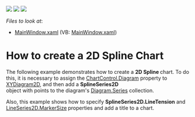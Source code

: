 <!-- default badges list -->
![](https://img.shields.io/endpoint?url=https://codecentral.devexpress.com/api/v1/VersionRange/128569249/14.2.3%2B)
[![](https://img.shields.io/badge/Open_in_DevExpress_Support_Center-FF7200?style=flat-square&logo=DevExpress&logoColor=white)](https://supportcenter.devexpress.com/ticket/details/T172158)
[![](https://img.shields.io/badge/📖_How_to_use_DevExpress_Examples-e9f6fc?style=flat-square)](https://docs.devexpress.com/GeneralInformation/403183)
<!-- default badges end -->
<!-- default file list -->
*Files to look at*:

* [MainWindow.xaml](./CS/SplineChart/MainWindow.xaml) (VB: [MainWindow.xaml](./VB/SplineChart/MainWindow.xaml))
<!-- default file list end -->
# How to create a 2D Spline Chart


The following example demonstrates how to create a <strong>2D Spline </strong>chart. To do this, it is necessary to assign the <a href="http://larix/ReferenceBrowserMain_14_2/LoadItem.aspx?Member=P%3aDevExpress.Xpf.Charts.ChartControl.Diagram&Template=MemberPropertyTopic">ChartControl.Diagram</a> property to <a href="http://larix/ReferenceBrowserMain_14_2/LoadItem.aspx?Member=T%3aDevExpress.Xpf.Charts.XYDiagram2D&Template=ClassTopic">XYDiagram2D</a>, and then add a <strong>SplineSeries2D</strong><br />object with points to the diagram's <a href="http://larix/ReferenceBrowserMain_14_2/LoadItem.aspx?Member=P%3aDevExpress.Xpf.Charts.Diagram.Series&Template=MemberPropertyTopic">Diagram.Series</a> collection. <br />
<p>Also, this example shows how to specify <strong>SplineSeries2D.LineTension</strong> and <a href="https://documentation.devexpress.com/#WPF/DevExpressXpfChartsLineSeries2D_MarkerSizetopic">LineSeries2D.MarkerSize</a><strong> </strong>properties and add a title to a chart.</p>

<br/>


